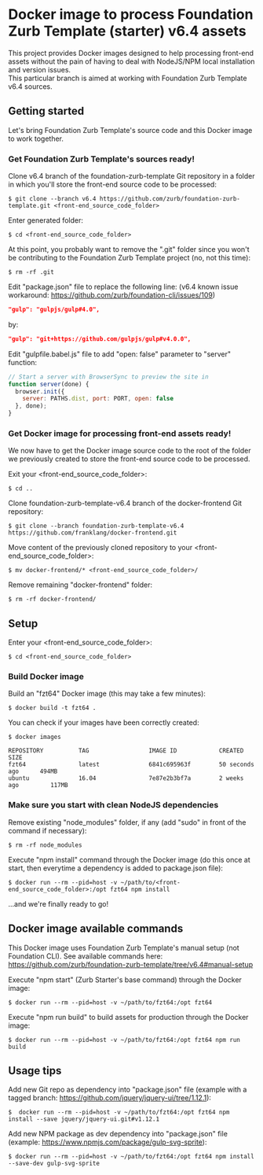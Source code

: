 # Docker image to process Foundation Zurb Template (starter) v6.4 assets

This project provides Docker images designed to help processing front-end assets without the pain of having to deal with NodeJS/NPM local installation and version issues.  
This particular branch is aimed at working with Foundation Zurb Template v6.4 sources.


## Getting started

Let's bring Foundation Zurb Template's source code and this Docker image to work together.

### Get Foundation Zurb Template's sources ready!
Clone v6.4 branch of the foundation-zurb-template Git repository in a folder in which you'll store the front-end source code to be processed: 
```shell
$ git clone --branch v6.4 https://github.com/zurb/foundation-zurb-template.git <front-end_source_code_folder>
```

Enter generated folder:
```shell
$ cd <front-end_source_code_folder>
```

At this point, you probably want to remove the ".git" folder since you won't be contributing to the Foundation Zurb Template project (no, not this time):
```shell
$ rm -rf .git
```

Edit "package.json" file to replace the following line:
(v6.4 known issue workaround: https://github.com/zurb/foundation-cli/issues/109) 
```json
"gulp": "gulpjs/gulp#4.0",
```
by:
```json
"gulp": "git+https://github.com/gulpjs/gulp#v4.0.0",
```

Edit "gulpfile.babel.js" file to add "open: false" parameter to "server" function:
```js
// Start a server with BrowserSync to preview the site in
function server(done) {
  browser.init({
    server: PATHS.dist, port: PORT, open: false
  }, done);
}
```

### Get Docker image for processing front-end assets ready!
We now have to get the Docker image source code to the root of the folder we previously created to store the front-end source code to be processed.

Exit your <front-end_source_code_folder>:
```shell
$ cd ..
```

Clone foundation-zurb-template-v6.4 branch of the docker-frontend Git repository:
```shell
$ git clone --branch foundation-zurb-template-v6.4 https://github.com/franklang/docker-frontend.git
```

Move content of the previously cloned repository to your <front-end_source_code_folder>:
```shell
$ mv docker-frontend/* <front-end_source_code_folder>/
```

Remove remaining "docker-frontend" folder:
```shell
$ rm -rf docker-frontend/
```


## Setup

Enter your <front-end_source_code_folder>:
```shell
$ cd <front-end_source_code_folder>
```

### Build Docker image
Build an "fzt64" Docker image (this may take a few minutes):
```shell
$ docker build -t fzt64 .
```

You can check if your images have been correctly created:
```shell
$ docker images
```
```shell
REPOSITORY          TAG                 IMAGE ID            CREATED             SIZE
fzt64               latest              6841c695963f        50 seconds ago      494MB
ubuntu              16.04               7e87e2b3bf7a        2 weeks ago         117MB
```

### Make sure you start with clean NodeJS dependencies
Remove existing "node_modules" folder, if any (add "sudo" in front of the command if necessary):
```shell
$ rm -rf node_modules
```

Execute "npm install" command through the Docker image (do this once at start, then everytime a dependency is added to package.json file):
```shell
$ docker run --rm --pid=host -v ~/path/to/<front-end_source_code_folder>:/opt fzt64 npm install
```

...and we're finally ready to go!


## Docker image available commands

This Docker image uses Foundation Zurb Template's manual setup (not Foundation CLI).
See available commands here: https://github.com/zurb/foundation-zurb-template/tree/v6.4#manual-setup

Execute "npm start" (Zurb Starter's base command) through the Docker image:
```shell
$ docker run --rm --pid=host -v ~/path/to/fzt64:/opt fzt64
```

Execute "npm run build" to build assets for production through the Docker image:
```shell
$ docker run --rm --pid=host -v ~/path/to/fzt64:/opt fzt64 npm run build
```


## Usage tips

Add new Git repo as dependency into "package.json" file (example with a tagged branch: https://github.com/jquery/jquery-ui/tree/1.12.1):
```shell
$  docker run --rm --pid=host -v ~/path/to/fzt64:/opt fzt64 npm install --save jquery/jquery-ui.git#v1.12.1
```

Add new NPM package as dev dependency into "package.json" file (example: https://www.npmjs.com/package/gulp-svg-sprite):
```shell
$ docker run --rm --pid=host -v ~/path/to/fzt64:/opt fzt64 npm install --save-dev gulp-svg-sprite
```
